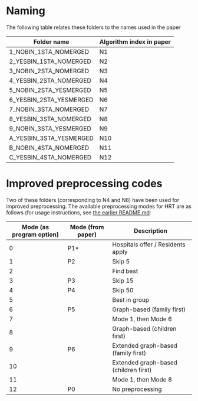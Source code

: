 # Naming

The following table relates these folders to the names used in the paper


| Folder name             | Algorithm index in paper
|-------------------------|--------------------------|
| 1_NOBIN_1STA_NOMERGED   | N1                       |
| 2_YESBIN_1STA_NOMERGED  | N2                       |
| 3_NOBIN_2STA_NOMERGED   | N3                       |
| 4_YESBIN_2STA_NOMERGED  | N4                       |
| 5_NOBIN_2STA_YESMERGED  | N5                       |
| 6_YESBIN_2STA_YESMERGED | N6                       |
| 7_NOBIN_3STA_NOMERGED   | N7                       |
| 8_YESBIN_3STA_NOMERGED  | N8                       |
| 9_NOBIN_3STA_YESMERGED  | N9                       |
| A_YESBIN_3STA_YESMERGED | N10                      |
| B_NOBIN_4STA_NOMERGED   | N11                      |
| C_YESBIN_4STA_NOMERGED  | N12                      |


# Improved preprocessing codes

Two of these folders (corresponding to N4 and N8) have been used for improved
preprocessing. The available preprocessing modes for HRT are as follows (for usage instructions, see [the earlier README.md](../README.md):

| Mode (as program option) | Mode (from paper) | Description                           |
|--------------------------|-------------------|---------------------------------------|
| 0                        | P1*               | Hospitals offer / Residents apply     |
| 1                        | P2                | Skip 5                                |
| 2                        |                   | Find best                             |
| 3                        | P3                | Skip 15                               |
| 4                        | P4                | Skip 50                               |
| 5                        |                   | Best in group                         |
| 6                        | P5                | Graph-based (family first)            |
| 7                        |                   | Mode 1, then Mode 6                   |
| 8                        |                   | Graph-based (children first)          |
| 9                        | P6                | Extended graph-based (family first)   |
| 10                       |                   | Extended graph-based (children first) |
| 11                       |                   | Mode 1, then Mode 8                   |
| 12                       | P0                | No preprocessing                      |

